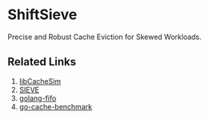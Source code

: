 # ShiftSieve

Precise and Robust Cache Eviction for Skewed Workloads.

## Related Links

1. [libCacheSim](https://github.com/1a1a11a/libCacheSim)
2. [SIEVE](https://github.com/cacheMon/NSDI24-SIEVE)
3. [golang-fifo](https://github.com/scalalang2/golang-fifo)
4. [go-cache-benchmark](https://github.com/scalalang2/go-cache-benchmark)
